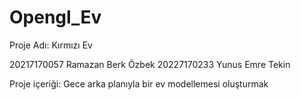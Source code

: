 # Opengl_Ev
Proje Adı: Kırmızı Ev

20217170057 Ramazan Berk Özbek
20227170233 Yunus Emre Tekin

Proje içeriği: Gece arka planıyla bir ev modellemesi oluşturmak

